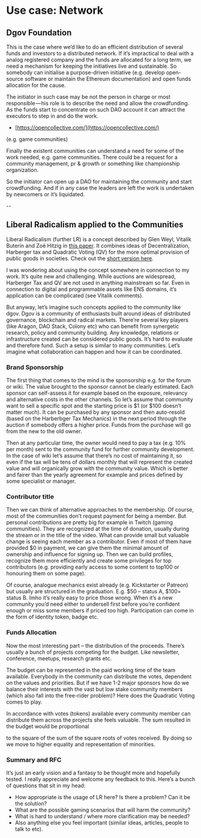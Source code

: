 # Use case: Network



## Dgov Foundation

This is the case where we’d like to do an efficient distribution of several funds and investors to a distributed network. If it’s impractical to deal with a analog registered company and the funds are allocated for a long term, we need a mechanism for keeping the initiatives live and sustainable. So somebody can initialise a purpose-driven initiative \(e.g. develop open-source software or maintain the Ethereum documentation\) and open funds allocation for the cause.

The initiator in such case may be not the person in charge or most responsible — his role is to describe the need and allow the crowdfunding. As the funds start to concentrate on such DAO account it can attract the executors to step in and do the work.

* [https://opencollective.com/](https://opencollective.com/)

\(e.g. game communities\)

Finally the existent communities can understand a need for some of the work needed, e.g. game communities. There could be a request for a community management, pr & growth or something like championship organization.

So the initiator can open up a DAO for maintaining the community and start crowdfunding. And if in any case the leaders are left the work is undertaken by newcomers or it’s liquidated.

--

## Liberal Radicalism applied to the Communities

Liberal Radicalism \(further LR\) is a concept described by Glen Weyl, Vitalik Buterin and Zoë Hitzig in [this paper](https://papers.ssrn.com/sol3/papers.cfm?abstract_id=3243656). It combines ideas of Decentralization, Harberger tax and Quadratic Voting \(QV\) for the more optimal provision of public goods in societies. Check out the [short version here](https://medium.com/coinmonks/breaking-down-buterin-hitzig-and-weyls-liberal-radicalism-paper-ba5192248b2).  


I was wondering about using the concept somewhere in connection to my work. It’s quite new and challenging. While auctions are widespread, Harberger Tax and QV are not used in anything mainstream so far. Even in connection to digital and programmable assets like ENS domains, it’s application can be complicated \(see Vitalik comments\).  


But anyway, let’s imagine such concepts applied to the community like dgov. Dgov is a community of enthusiasts built around ideas of distributed governance, blockchain and radical markets. There’re several key players \(like Aragon, DAO Stack, Colony etc\) who can benefit from synergetic research, policy and community building. Any knowledge, relations or infrastructure created can be considered public goods. It’s hard to evaluate and therefore fund. Such a setup is similar to many communities. Let’s imagine what collaboration can happen and how it can be coordinated.

### Brand Sponsorship

The first thing that comes to the mind is the sponsorship e.g. for the forum or wiki. The value brought to the sponsor cannot be clearly estimated. Each sponsor can self-assess it for example based on the exposure, relevancy and alternative costs in the other channels. So let’s assume that community want to sell a specific spot and the starting price is $1 \(or $100 doesn’t matter much\). It can be purchased by any sponsor and then auto-resold \(based on the Harberbger Tax Mechanics\) in the next period through the auction if somebody offers a higher price. Funds from the purchase will go from the new to the old owner.  


Then at any particular time, the owner would need to pay a tax \(e.g. 10% per month\) sent to the community fund for further community development. In the case of wiki let’s assume that there’s no cost of maintaining it, so even if the tax will be tens of dollars monthly that will represent the created value and will organically grow with the community value. Which is better and fairer than the yearly agreement for example and prices defined by some specialist or manager.

### Contributor title

Then we can think of alternative approaches to the membership. Of course, most of the communities don’t request payment for being a member. But personal contributions are pretty big for example in Twitch \(gaming communities\). They are recognized at the time of donation, usually during the stream or in the title of the video. What can provide small but valuable change is seeing each member as a contributor. Even if most of them have provided $0 in payment, we can give them the minimal amount of ownership and influence for signing up. Then we can build profiles, recognize them more efficiently and create some privileges for top contributors \(e.g. providing early access to some content to top100 or honouring them on some page\).  


Of course, analogue mechanics exist already \(e.g. Kickstarter or Patreon\) but usually are structured in the graduation. E.g. $50 – status A, $100= status B. Imho it’s really easy to price those wrong. When it’s a new community you’d need either to undersell first before you’re confident enough or miss some members if priced too high. Participation can come in the form of identity token, badge etc.

### Funds Allocation

Now the most interesting part – the distribution of the proceeds. There’s usually a bunch of projects competing for the budget. Like newsletter, conference, meetups, research grants etc.  


The budget can be represented in the paid working time of the team available. Everybody in the community can distribute the votes, dependent on the values and priorities. But if we have 1-2 major sponsors how do we balance their interests with the vast but low stake community members \(which also fall into the free-rider problem\)? Here does the Quadratic Voting comes to play.  


In accordance with votes \(tokens\) available every community member can distribute them across the projects she feels valuable. The sum resulted in the budget would be proportional

to the square of the sum of the square roots of votes received. By doing so we move to higher equality and representation of minorities.

### Summary and RFC

It’s just an early vision and a fantasy to be thought more and hopefully tested. I really appreciate and welcome any feedback to this. Here’s a bunch of questions that sit in my head:

* How appropriate is the usage of LR here? Is there a problem? Can it be the solution?
* What are the possible gaming scenarios that will harm the community?
* What is hard to understand / where more clarification may be needed?
* Also anything else you feel important \(similar ideas, articles, people to talk to etc\).

